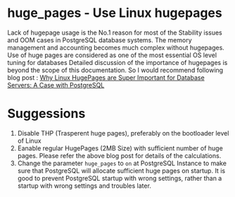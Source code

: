 # huge_pages - Use Linux hugepages
Lack of hugepage usage is the No.1 reason for most of the Stability issues and OOM cases in PostgreSQL database systems. The memory management and accounting becomes much complex without hugepages.
Use of huge pages are considered as one of the most essential OS level tuning for databases
Detailed discussion of the importance of hugepages is beyond the scope of this documentation.  So I would recommend following blog post :
[Why Linux HugePages are Super Important for Database Servers: A Case with PostgreSQL](https://www.percona.com/blog/why-linux-hugepages-are-super-important-for-database-servers-a-case-with-postgresql/)

# Suggessions
1. Disable THP (Trasperent huge pages), preferably on the bootloader level of Linux
2. Eanable regular HugePages (2MB Size) with sufficient number of huge pages. Please refer the above blog post for details of the calculations.
3. Change the parameter `huge_pages` to `on` at PostgreSQL Instance to make sure that PostgreSQL will allocate sufficient huge pages on startup. It is good to prevent PostgreSQL startup with wrong settings, rather than a startup with wrong settings and troubles later.